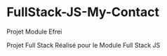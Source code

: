 # FullStack-JS-My-Contact
Projet Module Efrei

Projet Full Stack Réalisé pour le Module Full Stack JS
